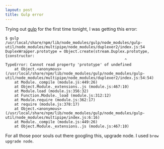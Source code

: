 ```yaml
---
layout: post
title: Gulp error
---
```


Trying out [gulp](https://github.com/gulpjs/gulp) for the first time tonight, I was getting this error:

    $ gulp
    /usr/local/share/npm/lib/node_modules/gulp/node_modules/gulp-util/node_modules/multipipe/node_modules/duplexer2/index.js:54
    DuplexWrapper.prototype = Object.create(stream.Duplex.prototype, {constructor:
                                                         ^
    TypeError: Cannot read property 'prototype' of undefined
        at Object.<anonymous> (/usr/local/share/npm/lib/node_modules/gulp/node_modules/gulp-util/node_modules/multipipe/node_modules/duplexer2/index.js:54:54)
        at Module._compile (module.js:449:26)
        at Object.Module._extensions..js (module.js:467:10)
        at Module.load (module.js:356:32)
        at Function.Module._load (module.js:312:12)
        at Module.require (module.js:362:17)
        at require (module.js:378:17)
        at Object.<anonymous> (/usr/local/share/npm/lib/node_modules/gulp/node_modules/gulp-util/node_modules/multipipe/index.js:6:16)
        at Module._compile (module.js:449:26)
        at Object.Module._extensions..js (module.js:467:10)

For all those poor souls out there googling this, upgrade node. I used `brew upgrade node`.

